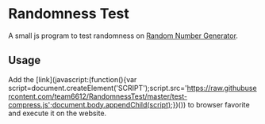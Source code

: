 Randomness Test
===

A small js program to test randomness on [Random Number Generator](http://stattrek.com/statistics/random-number-generator.aspx).

Usage
---
Add the [link](javascript:(function(){var script=document.createElement('SCRIPT');script.src='https://raw.githubusercontent.com/team6612/RandomnessTest/master/test-compress.js';document.body.appendChild(script);})()) to browser favorite and execute it on the website.
